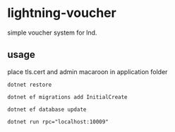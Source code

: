 # lightning-voucher

simple voucher system for lnd. 

## usage

place tls.cert and admin macaroon in application folder

`dotnet restore`

`dotnet ef migrations add InitialCreate`

`dotnet ef database update`

`dotnet run rpc="localhost:10009"`